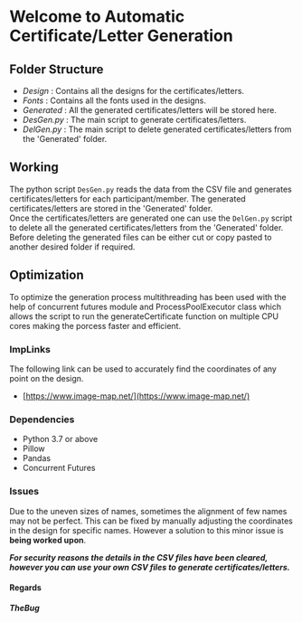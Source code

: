 # Welcome to Automatic Certificate/Letter Generation

## Folder Structure
* _Design_ : Contains all the designs for the certificates/letters.
* _Fonts_ : Contains all the fonts used in the designs.
* _Generated_ : All the generated certificates/letters will be stored here.
* _DesGen.py_ : The main script to generate certificates/letters.
* _DelGen.py_ : The main script to delete generated certificates/letters from the 'Generated' folder.

## Working
The python script `DesGen.py` reads the data from the CSV file and generates certificates/letters for each participant/member. The generated certificates/letters are stored in the 'Generated' folder.
<br>
Once the certificates/letters are generated one can use the `DelGen.py` script to delete all the generated certificates/letters from the 'Generated' folder. Before deleting the generated files can be either cut or copy pasted to another desired folder if required.

## Optimization
To optimize the generation process multithreading has been used with the help of concurrent futures module and 
ProcessPoolExecutor class which allows the script to run the generateCertificate function on multiple CPU cores making the porcess faster and efficient.

### ImpLinks
The following link can be used to accurately find the coordinates of any point on the design.
* [https://www.image-map.net/](https://www.image-map.net/)

### Dependencies
* Python 3.7 or above
* Pillow
* Pandas
* Concurrent Futures

### Issues
Due to the uneven sizes of names, sometimes the alignment of few names may not be perfect. This can be fixed by manually adjusting the coordinates in the design for specific names.
However a solution to this minor issue is **being worked upon**.

**_For security reasons the details in the CSV files have been cleared, however you can use your own CSV files to generate certificates/letters._**


#### Regards
**_TheBug_**